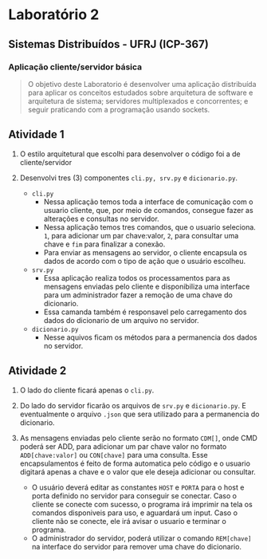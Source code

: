 # Laboratório 2
## Sistemas Distribuídos - UFRJ (ICP-367)

### Aplicação cliente/servidor básica

> O objetivo deste Laboratorio é desenvolver uma aplicação distribuída para aplicar os conceitos estudados sobre arquitetura de software e arquitetura de sistema; servidores multiplexados e concorrentes; e seguir praticando com a programação usando sockets.

## Atividade 1

1. O estilo arquitetural que escolhi para desenvolver o código foi a de cliente/servidor

2. Desenvolvi tres (3) componentes `cli.py, srv.py` e `dicionario.py`.
    - `cli.py`
        + Nessa aplicação temos toda a interface de comunicação com o usuario cliente, que, por meio de comandos, consegue fazer as alterações e consultas no servidor.
        + Nessa aplicação temos tres comandos, que o usuario seleciona. `1`, para adicionar um par chave:valor, `2`, para consultar uma chave e `fim` para finalizar a conexão.
        + Para enviar as mensagens ao servidor, o cliente encapsula os dados de acordo com o tipo de ação que o usuário escolheu.
    - `srv.py`
        + Essa aplicação realiza todos os processamentos para as mensagens enviadas pelo cliente e disponibiliza uma interface para um administrador fazer a remoção de uma chave do dicionario. 
        + Essa camanda também é responsavel pelo carregamento dos dados do dicionario de um arquivo no servidor.
    - `dicionario.py`
        + Nesse aquivos ficam os métodos para a permanencia dos dados no servidor.

## Atividade 2

1. O lado do cliente ficará apenas o `cli.py`.

2. Do lado do servidor ficarão os arquivos de `srv.py` e `dicionario.py`. E eventualmente o arquivo `.json` que sera utilizado para a permanencia do dicionario.

3. As mensagens enviadas pelo cliente serão no formato `CDM[]`, onde CMD poderá ser ADD, para adicionar um par chave valor no formato `ADD[chave:valor]` ou `CON[chave]` para uma consulta. Esse encapsulamentos é feito de forma automatica pelo código e o usuario digitará apenas a chave e o valor que ele deseja adicionar ou consultar.
    - O usuário deverá editar as constantes `HOST` e `PORTA` para o host e porta definido no servidor para conseguir se conectar. Caso o cliente se conecte com sucesso, o programa irá imprimir na tela os comandos disponiveis para uso, e aguardará um input. Caso o cliente não se conecte, ele irá avisar o usuario e terminar o programa.
    - O administrador do servidor, poderá utilizar o comando `REM[chave]` na interface do servidor para remover uma chave do dicionario.